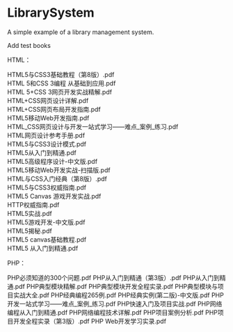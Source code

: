 # LibrarySystem
A simple example of a library management system.

Add test books   

HTML：

HTML5与CSS3基础教程（第8版）.pdf    
HTML 5和CSS 3编程 从基础到应用.pdf    
HTML 5+CSS 3网页开发实战精解.pdf    
HTML+CSS网页设计详解.pdf    
HTML+CSS网页布局开发指南.pdf    
HTML5移动Web开发指南.pdf    
HTML_CSS网页设计与开发一站式学习——难点_案例_练习.pdf    
HTML网页设计参考手册.pdf    
HTML5与CSS3设计模式.pdf    
HTML5从入门到精通.pdf    
HTML5高级程序设计-中文版.pdf    
HTML5移动Web开发实战-扫描版.pdf    
HTML与CSS入门经典（第8版）.pdf    
HTML5与CSS3权威指南.pdf    
HTML5 Canvas 游戏开发实战.pdf    
HTTP权威指南.pdf    
HTML5实战.pdf    
HTML5游戏开发-中文版.pdf    
HTML5揭秘.pdf    
HTML5 canvas基础教程.pdf    
HTML5 从入门到精通.pdf

PHP：

PHP必须知道的300个问题.pdf 
PHP从入门到精通（第3版）.pdf 
PHP从入门到精通.pdf 
PHP典型模块精解.pdf 
PHP典型模块开发全程实录.pdf 
PHP典型模块与项目实战大全.pdf 
PHP经典编程265例.pdf 
PHP经典实例(第二版)-中文版.pdf 
PHP开发一站式学习——难点_案例_练习.pdf 
PHP快速入门及项目实战.pdf 
PHP网络编程从入门到精通.pdf 
PHP网络编程技术详解.pdf 
PHP项目案例分析.pdf 
PHP项目开发全程实录（第3版）.pdf 
PHP Web开发学习实录.pdf
